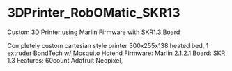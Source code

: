 # 3DPrinter_RobOMatic_SKR13
Custom 3D Printer using Marlin Firmware with SKR1.3 Board

Completely custom cartesian style printer 300x255x138 heated bed, 1 extruder BondTech w/ Mosquito Hotend
Firmware: Marlin 2.1.2.1
Board:  SKR 1.3
Features:  60count Adafruit Neopixel,
